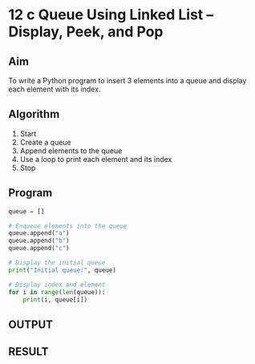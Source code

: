 # 12 c Queue Using Linked List – Display, Peek, and Pop

## Aim

To write a Python program to insert 3 elements into a queue and display each element with its index.

## Algorithm

1. Start  
2. Create a queue  
3. Append elements to the queue  
4. Use a loop to print each element and its index  
5. Stop

## Program

```python
queue = []

# Enqueue elements into the queue
queue.append("a")
queue.append("b")
queue.append("c")

# Display the initial queue
print("Initial queue:", queue)

# Display index and element
for i in range(len(queue)):
    print(i, queue[i])
```

## OUTPUT


## RESULT
